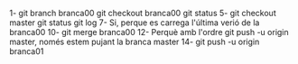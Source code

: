 1- git branch branca00
   git checkout branca00
   git status
5- git checkout master
   git status
   git log
7- Si, perque es carrega l'última verió de la branca00
10- git merge branca00
12- Perquè amb l'ordre git push -u origin master, només estem pujant la branca master
14- git push -u origin branca01
